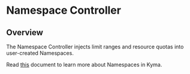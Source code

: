 # Namespace Controller

## Overview

The Namespace Controller injects limit ranges and resource quotas into user-created Namespaces.

Read [this](https://kyma-project.io/docs/master/root/kyma#details-namespaces) document to learn more about Namespaces in Kyma.
